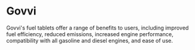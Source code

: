 # Govvi
Govvi's fuel tablets offer a range of benefits to users, including improved fuel efficiency, reduced emissions, increased engine performance, compatibility with all gasoline and diesel engines, and ease of use.
